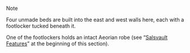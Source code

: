 ### 

> [!NOTE]
> Four unmade beds are built into the east and west walls here, each with a footlocker tucked beneath it.

One of the footlockers holds an intact Aeorian robe (see “[Salsvault Features](https://www.dndbeyond.com/sources/wa/frozen-sick#SalsvaultFeatures)” at the beginning of this section).